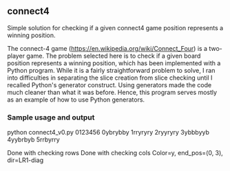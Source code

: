 ## connect4
Simple solution for checking if a given connect4 game position represents a winning position.

The connect-4 game (https://en.wikipedia.org/wiki/Connect_Four) is a
two-player game. The problem selected here is to check if a given
board position represents a winning position, which has been
implemented with a Python program. While it is a fairly straightforward
problem to solve, I ran into difficulties in separating the
slice creation from slice checking until I recalled Python's
generator construct. Using generators made the code much cleaner than
what it was before. Hence, this program serves mostly as an
example of how to use Python generators.

### Sample usage and output

  python connect4_v0.py
   0123456 
  0ybrybby 
  1rryryry 
  2ryyryry 
  3ybbbyyb 
  4yybrbyb 
  5rrbyrry 

  Done with checking rows
  Done with checking cols
  Color=y, end_pos=(0, 3), dir=LR1-diag
